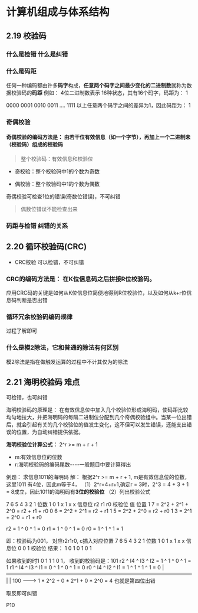 # 计算机组成与体系结构

## 2.19 校验码

### 什么是检错 什么是纠错

### 什么是码距

任何一种编码都由许多**码字**构成，**任意两个码字之间最少变化的二进制数**就称为数据校验码的**码距**
例如： 4位二进制数表示 16种状态，其有16个码字，码距为： 1

0000 0001 0010 0011 .... 1111 以上任意两个码字之间的差异为1，因此码距为： 1

### 奇偶校验

#### 奇偶校验的编码方法是： 由若干位有效信息（如一个字节），再加上一个二进制未（校验码）组成的校验码

> 整个校验码：有效信息和校验位

- 奇校验：整个校验码中1的个数为奇数

- 偶校验：整个校验码中1的个数为偶数

奇偶校验可检查1位的错误(奇数位错误)，不可纠错
> 偶数位错误不能检查出来

### 码距与检错 纠错的关系

## 2.20 循环校验码(CRC)

- CRC校验 可以检错，不可纠错

### CRC的编码方法是： 在K位信息码之后拼接R位校验码。

应用CRC码的关键是如何从K位信息位简便地得到R位校验位，以及如何从k+r位信息码判断是否出错

### 循环冗余校验码编码规律

过程了解即可

### 什么是模2除法，它和普通的除法有何区别

模2除法是指在做触发运算的过程中不计其仅为的除法

## 2.21 海明校验码 **难点**

可检错，也可纠错

海明校验码的原理是：
在有效信息位中加入几个校验位形成海明码，使码距比较均匀地拉大，并把海明码的每隔二进制位分配到几个奇偶校验组中。当某一位出错后，就会引起有关的几个校验位的值发生变化，这不但可以发生错误，还能支出错误的位置，为自动纠错提供依据。

**海明校验位计算公式：**
2^r >= m + r + 1

- m:有效信息位的位数
- r:海明校验码的编码尾数----一般题目中要计算得出

例题： 求信息1011的海明码 解： 根据2^r >= m + r + 1, m是有效信息位的位数，这里1011 有4位，因此m等于4， （1）2^r=4+r+1,确定r = 3时，2^3 = 4 + 3 + 1 =
8成立，因此1011的海明码有**3位的校验位**
（2）列出校验公式

7 6 5 4 3 2 1 位数 1 0 1 x 1 x x 信息位 r2 r1 r0 校验位 值 位置 1 7 = 2^2 + 2^1 + 2^0 = r2 + r1 + r0 0 6 = 2^2 + 2^1 = r2 + r1 1 5
= 2^2 + 2^0 = r2 + r0 1 3 = 2^1 + 2^0 = r1 + r0

r2 = 1 ^ 0 ^ 1 = 0 r1 = 1 ^ 0 ^ 1 = 0 r0 = 1 ^ 1 ^ 1 = 1

即：校验码为001， 对应r2r1r0, c插入对应位置 7 6 5 4 3 2 1 位数 1 0 1 x 1 x x 信息位 0 0 1 校验位 结果： 1 0 1 0 1 0 1

如果收到的时1 0 1 1 1 0 1， 收到的校验码是：101 r2 ^ I4 ^ I3 ^ I2 = 1 ^ 1 ^ 0 ^ 1 = 1 r1 ^ I4 ^ I3 ^ I1 = 0 ^ 1 ^ 0 ^ 1 = 0 r0 ^ I4 ^
I2 ^ I1 = 1 ^ 1 ^ 1 ^ 1 = 0 | ———————————————————————————————————— | | 100 ---> 1 * 2^2 + 0 * 2^1 + 0 * 2^0 = 4 也就是第四位出错

取反即可纠错

P10
